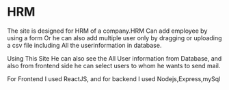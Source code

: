 # HRM
The site is designed for HRM of a company.HRM Can add employee by using a form Or he can also add multiple user only by dragging or uploading a csv file including All the userinformation in database.

Using This Site He can also see the All User information from Database, and also from frontend side he can select users to whom he wants to send mail.

For Frontend I used ReactJS, and for backend I used Nodejs,Express,mySql
